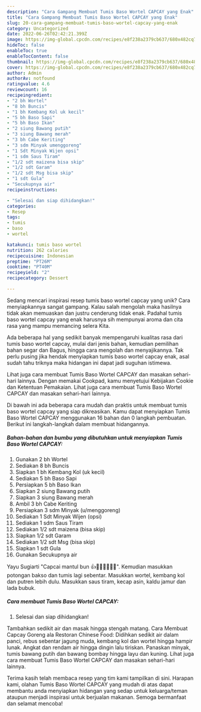 ```yaml
---
description: "Cara Gampang Membuat Tumis Baso Wortel CAPCAY yang Enak"
title: "Cara Gampang Membuat Tumis Baso Wortel CAPCAY yang Enak"
slug: 20-cara-gampang-membuat-tumis-baso-wortel-capcay-yang-enak
category: Uncategorized
date: 2022-06-26T02:42:21.399Z
image: https://img-global.cpcdn.com/recipes/e8f238a2379cb637/680x482cq70/tumis-baso-wortel-capcay-foto-resep-utama.jpg
hideToc: false
enableToc: true
enableTocContent: false
thumbnail: https://img-global.cpcdn.com/recipes/e8f238a2379cb637/680x482cq70/tumis-baso-wortel-capcay-foto-resep-utama.jpg
cover: https://img-global.cpcdn.com/recipes/e8f238a2379cb637/680x482cq70/tumis-baso-wortel-capcay-foto-resep-utama.jpg
author: Admin
authorAv: notfound
ratingvalue: 4.6
reviewcount: 16
recipeingredient:
- "2 bh Wortel"
- "8 bh Buncis"
- "1 bh Kembang Kol uk kecil"
- "5 bh Baso Sapi"
- "5 bh Baso Ikan"
- "2 siung Bawang putih"
- "3 siung Bawang merah"
- "3 bh Cabe Keriting"
- "3 sdm Minyak umenggoreng"
- "1 Sdt Minyak Wijen opsi"
- "1 sdm Saus Tiram"
- "1/2 sdt maizena bisa skip"
- "1/2 sdt Garam"
- "1/2 sdt Msg bisa skip"
- "1 sdt Gula"
- "Secukupnya air"
recipeinstructions:

- "Selesai dan siap dihidangkan!"
categories:
- Resep
tags:
- tumis
- baso
- wortel

katakunci: tumis baso wortel 
nutrition: 262 calories
recipecuisine: Indonesian
preptime: "PT26M"
cooktime: "PT40M"
recipeyield: "2"
recipecategory: Dessert

---
```





Sedang mencari inspirasi resep tumis baso wortel capcay yang unik? Cara menyiapkannya sangat gampang. Kalau salah mengolah maka hasilnya tidak akan memuaskan dan justru cenderung tidak enak. Padahal tumis baso wortel capcay yang enak harusnya sih mempunyai aroma dan cita rasa yang mampu memancing selera Kita.





Ada beberapa hal yang sedikit banyak mempengaruhi kualitas rasa dari tumis baso wortel capcay, mulai dari jenis bahan, kemudian pemilihan bahan segar dan Bagus, hingga cara mengolah dan menyajikannya. Tak perlu pusing jika hendak menyiapkan tumis baso wortel capcay enak,      asal sudah tahu triknya maka hidangan ini dapat jadi suguhan istimewa.














Lihat juga cara membuat Tumis Baso Wortel CAPCAY dan masakan sehari-hari lainnya. Dengan memakai Cookpad, kamu menyetujui Kebijakan Cookie dan Ketentuan Pemakaian. Lihat juga cara membuat Tumis Baso Wortel CAPCAY dan masakan sehari-hari lainnya.






Di bawah ini ada beberapa cara mudah dan praktis untuk membuat tumis baso wortel capcay yang siap dikreasikan. Kamu dapat menyiapkan Tumis Baso Wortel CAPCAY menggunakan 16 bahan dan 0 langkah pembuatan. Berikut ini langkah-langkah dalam membuat hidangannya.

<!--inarticleads1-->

##### Bahan-bahan dan bumbu yang dibutuhkan untuk menyiapkan Tumis Baso Wortel CAPCAY:

1. Gunakan 2 bh Wortel
1. Sediakan 8 bh Buncis
1. Siapkan 1 bh Kembang Kol (uk kecil)
1. Sediakan 5 bh Baso Sapi
1. Persiapkan 5 bh Baso Ikan
1. Siapkan 2 siung Bawang putih
1. Siapkan 3 siung Bawang merah
1. Ambil 3 bh Cabe Keriting
1. Persiapkan 3 sdm Minyak (u/menggoreng)
1. Sediakan 1 Sdt Minyak Wijen (opsi)
1. Sediakan 1 sdm Saus Tiram
1. Sediakan 1/2 sdt maizena (bisa skip)
1. Siapkan 1/2 sdt Garam
1. Sediakan 1/2 sdt Msg (bisa skip)
1. Siapkan 1 sdt Gula
1. Gunakan Secukupnya air


Yayu Sugiarti &#34;Capcai mantul bun 👍🙏🏼🙏🏼🙏🏼&#34;. Kemudian masukkan potongan bakso dan tumis lagi sebentar. Masukkan wortel, kembang kol dan putren lebih dulu. Masukkan saus tiram, kecap asin, kaldu jamur dan lada bubuk. 

<!--inarticleads2-->

##### Cara membuat Tumis Baso Wortel CAPCAY:


1. Selesai dan siap dihidangkan!

Tambahkan sedikit air dan masak hingga stengah matang. Cara Membuat Capcay Goreng ala Restoran Chinese Food: Didihkan sedikit air dalam panci, rebus sebentar jagung muda, kembang kol dan wortel hingga hampir lunak. Angkat dan rendam air hingga dingin lalu tiriskan. Panaskan minyak, tumis bawang putih dan bawang bombay hingga layu dan kuning. Lihat juga cara membuat Tumis Baso Wortel CAPCAY dan masakan sehari-hari lainnya. 

Terima kasih telah membaca resep yang tim kami tampilkan di sini. Harapan kami, olahan Tumis Baso Wortel CAPCAY yang mudah di atas dapat membantu anda menyiapkan hidangan yang sedap untuk keluarga/teman ataupun menjadi inspirasi untuk berjualan makanan. Semoga bermanfaat dan selamat mencoba!
